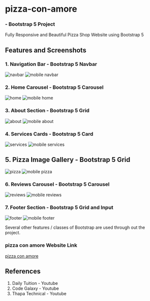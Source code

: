 # pizza-con-amore
###      - Bootstrap 5 Project

Fully Responsive and Beautiful Pizza Shop Website using Bootstrap 5

## Features and Screenshots
### 1. Navigation Bar - Bootstrap 5 Navbar 
<img src="./website screenshots/header2.jpg" alt="navbar">
<img src="./webiste screenshots/header1.png" alt="mobile navbar">

### 2. Home Carousel - Bootstrap 5 Carousel 
<img src="./website screenshots/home2.jpg" alt="home">
<img src="./webiste screenshots/home1.png" alt="mobile home">

### 3. About Section - Bootstrap 5 Grid 
<img src="./website screenshots/about2.jpg" alt="about">
<img src="./webiste screenshots/about1.png" alt="mobile about">

### 4. Services Cards - Bootstrap 5 Card 
<img src="./website screenshots/services2.jpg" alt="services">
<img src="./webiste screenshots/services1.png" alt="mobile services">

## 5. Pizza Image Gallery - Bootstrap 5 Grid 
<img src="./website screenshots/pizza2.jpg" alt="pizza">
<img src="./webiste screenshots/pizza1.png" alt="mobile pizza">

### 6. Reviews Carousel - Bootstrap 5 Carousel 
<img src="./website screenshots/reviews2.jpg" alt="reviews">
<img src="./webiste screenshots/reviews1.png" alt="mobile reviews">

### 7. Footer Section - Bootstrap 5 Grid and Input 
<img src="./website screenshots/footer2.jpg" alt="footer">
<img src="./webiste screenshots/footer1.png" alt="mobile footer">

Several other features / classes of Bootstrap are used through out the project.

### pizza con amore Website Link 
<a href="https://x-walker-x.github.io/pizza-con-amore/">pizza con amore</a>

## References
  1. Daily Tuition    - Youtube
  2. Code Galaxy      - Youtube
  3. Thapa Technical  - Youtube
